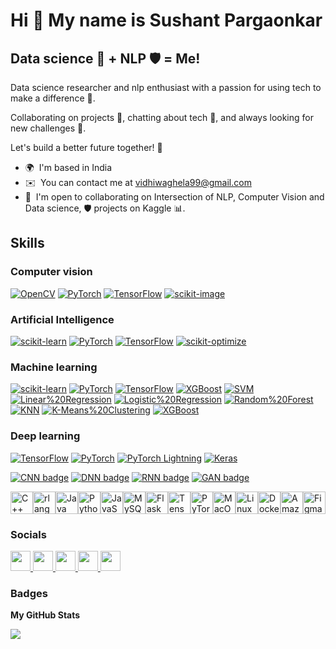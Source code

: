 Hi 👋 My name is Sushant Pargaonkar
==============================

Data science 🔬 + NLP 🛡️ = Me!
-----------------------------------------

Data science researcher and nlp enthusiast with a passion for using tech to make a difference 🚀.

Collaborating on projects 🤝, chatting about tech 💬, and always looking for new challenges 💯. 

Let's build a better future together! 🤝 

* 🌍  I'm based in India
* ✉️  You can contact me at [vidhiwaghela99@gmail.com](mailto:sushant.pargaonkar97@gmail.com )
* 🤝  I'm open to collaborating on Intersection of NLP, Computer Vision and Data science, 🛡️ projects on Kaggle 📊.

## Skills

### Computer vision

[![OpenCV](https://img.shields.io/badge/OpenCV-%23000000.svg?style=for-the-badge&logo=opencv)](https://opencv.org/)
[![PyTorch](https://img.shields.io/badge/PyTorch-%23EE4C2C.svg?style=for-the-badge&logo=pytorch)](https://pytorch.org/)
[![TensorFlow](https://img.shields.io/badge/TensorFlow-%23FF6F00.svg?style=for-the-badge&logo=tensorflow)](https://www.tensorflow.org/)
[![scikit-image](https://img.shields.io/badge/scikit-image-%233465A4.svg?style=for-the-badge)](https://scikit-image.org/)

### Artificial Intelligence

[![scikit-learn](https://img.shields.io/badge/scikit-learn-%23008000.svg?style=for-the-badge&logo=scikit-learn)](https://scikit-learn.org/stable/)
[![PyTorch](https://img.shields.io/badge/PyTorch-%23EE4C2C.svg?style=for-the-badge&logo=pytorch)](https://pytorch.org/)
[![TensorFlow](https://img.shields.io/badge/TensorFlow-%23FF6F00.svg?style=for-the-badge&logo=tensorflow)](https://www.tensorflow.org/)
[![scikit-optimize](https://img.shields.io/badge/scikit-optimize-%23F0E442.svg?style=for-the-badge&logo=scikit-optimize)](https://scikit-optimize.org/)

### Machine learning

[![scikit-learn](https://img.shields.io/badge/scikit-learn-%23008000.svg?style=for-the-badge&logo=scikit-learn)](https://scikit-learn.org/stable/)
[![PyTorch](https://img.shields.io/badge/PyTorch-%23EE4C2C.svg?style=for-the-badge&logo=pytorch)](https://pytorch.org/)
[![TensorFlow](https://img.shields.io/badge/TensorFlow-%23FF6F00.svg?style=for-the-badge&logo=tensorflow)](https://www.tensorflow.org/)
[![XGBoost](https://img.shields.io/badge/XGBoost-%230086B3.svg?style=for-the-badge&logo=xgboost)](https://xgboost.org/)
[![SVM](https://img.shields.io/badge/SVM-Support%20Vector%20Machines-informational.svg?style=for-the-badge)](https://en.wikipedia.org/wiki/Support_vector_machine)
[![Linear%20Regression](https://img.shields.io/badge/Linear%20Regression-informational.svg?style=for-the-badge)](https://en.wikipedia.org/wiki/Linear_regression)
[![Logistic%20Regression](https://img.shields.io/badge/Logistic%20Regression-informational.svg?style=for-the-badge)](https://en.wikipedia.org/wiki/Logistic_regression)
[![Random%20Forest](https://img.shields.io/badge/Random%20Forest-informational.svg?style=for-the-badge)](https://en.wikipedia.org/wiki/Random_forest)
[![KNN](https://img.shields.io/badge/KNN-K-Nearest%20Neighbors-informational.svg?style=for-the-badge)](https://en.wikipedia.org/wiki/K-nearest_neighbors_algorithm)
[![K-Means%20Clustering](https://img.shields.io/badge/K-Means%20Clustering-informational.svg?style=for-the-badge)](https://en.wikipedia.org/wiki/K-means_clustering)
[![XGBoost](https://img.shields.io/badge/XGBoost-%230086B3.svg?style=for-the-badge&logo=xgboost)](https://xgboost.org/)

### Deep learning

[![TensorFlow](https://img.shields.io/badge/TensorFlow-%23FF6F00.svg?style=for-the-badge&logo=tensorflow)](https://www.tensorflow.org/)
[![PyTorch](https://img.shields.io/badge/PyTorch-%23EE4C2C.svg?style=for-the-badge&logo=pytorch)](https://pytorch.org/)
[![PyTorch Lightning](https://img.shields.io/badge/PyTorch%20Lightning-%237B2736.svg?style=for-the-badge&logo=pytorch-lightning)](https://www.pytorchlightning.ai/)
[![Keras](https://img.shields.io/badge/Keras-%23D00000.svg?style=for-the-badge&logo=keras)](https://keras.io/)


[![CNN badge](https://img.shields.io/badge/CNN-Convolutional%20Neural%20Network-informational.svg?style=for-the-badge)](https://en.wikipedia.org/wiki/Convolutional_neural_network)
[![DNN badge](https://img.shields.io/badge/DNN-Deep%20Neural%20Network-informational.svg?style=for-the-badge)](https://en.wikipedia.org/wiki/Deep_neural_network)
[![RNN badge](https://img.shields.io/badge/RNN-Recurrent%20Neural%20Network-informational.svg?style=for-the-badge)](https://en.wikipedia.org/wiki/Recurrent_neural_network)
[![GAN badge](https://img.shields.io/badge/GAN-Generative%20Adversarial%20Network-informational.svg?style=for-the-badge)](https://en.wikipedia.org/wiki/Generative_adversarial_network)

<p align="left">
<a href="https://docs.microsoft.com/en-us/cpp/?view=msvc-170" target="_blank" rel="noreferrer"><img src="https://raw.githubusercontent.com/danielcranney/readme-generator/main/public/icons/skills/cplusplus-colored.svg" width="36" height="36" alt="C++" /></a><a href="https://www.r-project.org/" target="_blank" rel="noreferrer"><img src="https://raw.githubusercontent.com/danielcranney/readme-generator/main/public/icons/skills/rlang-colored.svg" width="36" height="36" alt="rlang" /></a><a href="https://www.oracle.com/java/" target="_blank" rel="noreferrer"><img src="https://raw.githubusercontent.com/danielcranney/readme-generator/main/public/icons/skills/java-colored.svg" width="36" height="36" alt="Java" /></a><a href="https://www.python.org/" target="_blank" rel="noreferrer"><img src="https://raw.githubusercontent.com/danielcranney/readme-generator/main/public/icons/skills/python-colored.svg" width="36" height="36" alt="Python" /></a><a href="https://developer.mozilla.org/en-US/docs/Web/JavaScript" target="_blank" rel="noreferrer"><img src="https://raw.githubusercontent.com/danielcranney/readme-generator/main/public/icons/skills/javascript-colored.svg" width="36" height="36" alt="JavaScript" /></a><a href="https://www.mysql.com/" target="_blank" rel="noreferrer"><img src="https://raw.githubusercontent.com/danielcranney/readme-generator/main/public/icons/skills/mysql-colored.svg" width="36" height="36" alt="MySQL" /></a><a href="https://flask.palletsprojects.com/en/2.0.x/" target="_blank" rel="noreferrer"><img src="https://raw.githubusercontent.com/danielcranney/readme-generator/main/public/icons/skills/flask-colored-dark.svg" width="36" height="36" alt="Flask" /></a><a href="https://www.tensorflow.org/" target="_blank" rel="noreferrer"><img src="https://raw.githubusercontent.com/danielcranney/readme-generator/main/public/icons/skills/tensorflow-colored.svg" width="36" height="36" alt="TensorFlow" /></a><a href="https://pytorch.org/" target="_blank" rel="noreferrer"><img src="https://raw.githubusercontent.com/danielcranney/readme-generator/main/public/icons/skills/pytorch-colored.svg" width="36" height="36" alt="PyTorch" /></a><a href="https://apple.com" target="_blank" rel="noreferrer"><img src="https://raw.githubusercontent.com/danielcranney/readme-generator/main/public/icons/skills/macos-colored-dark.svg" width="36" height="36" alt="MacOS" /></a><a href="https://www.linux.org" target="_blank" rel="noreferrer"><img src="https://raw.githubusercontent.com/danielcranney/readme-generator/main/public/icons/skills/linux-colored.svg" width="36" height="36" alt="Linux" /></a><a href="https://www.docker.com/" target="_blank" rel="noreferrer"><img src="https://raw.githubusercontent.com/danielcranney/readme-generator/main/public/icons/skills/docker-colored.svg" width="36" height="36" alt="Docker" /></a><a href="https://aws.amazon.com" target="_blank" rel="noreferrer"><img src="https://raw.githubusercontent.com/danielcranney/readme-generator/main/public/icons/skills/aws-colored-dark.svg" width="36" height="36" alt="Amazon Web Services" /></a><a href="https://www.figma.com/" target="_blank" rel="noreferrer"><img src="https://raw.githubusercontent.com/danielcranney/readme-generator/main/public/icons/skills/figma-colored.svg" width="36" height="36" alt="Figma" /></a>
</p>


### Socials

<p align="left"> <a href="https://www.github.com/Vidhi1290" target="_blank" rel="noreferrer"> <picture> <source media="(prefers-color-scheme: dark)" srcset="https://raw.githubusercontent.com/danielcranney/readme-generator/main/public/icons/socials/github-dark.svg" /> <source media="(prefers-color-scheme: light)" srcset="https://raw.githubusercontent.com/danielcranney/readme-generator/main/public/icons/socials/github.svg" /> <img src="https://raw.githubusercontent.com/danielcranney/readme-generator/main/public/icons/socials/github.svg" width="32" height="32" /> </picture> </a> <a href="http://www.instagram.com/vidhi_waghela__" target="_blank" rel="noreferrer"> <picture> <source media="(prefers-color-scheme: dark)" srcset="undefined" /> <source media="(prefers-color-scheme: light)" srcset="https://raw.githubusercontent.com/danielcranney/readme-generator/main/public/icons/socials/instagram.svg" /> <img src="https://raw.githubusercontent.com/danielcranney/readme-generator/main/public/icons/socials/instagram.svg" width="32" height="32" /> </picture> </a> <a href="https://www.linkedin.com/in//vidhi-waghela-434663198" target="_blank" rel="noreferrer"> <picture> <source media="(prefers-color-scheme: dark)" srcset="https://raw.githubusercontent.com/danielcranney/readme-generator/main/public/icons/socials/linkedin-dark.svg" /> <source media="(prefers-color-scheme: light)" srcset="https://raw.githubusercontent.com/danielcranney/readme-generator/main/public/icons/socials/linkedin.svg" /> <img src="https://raw.githubusercontent.com/danielcranney/readme-generator/main/public/icons/socials/linkedin.svg" width="32" height="32" /> </picture> </a> <a href="http://www.medium.com/@datasciencemeetscybersecurity" target="_blank" rel="noreferrer"> <picture> <source media="(prefers-color-scheme: dark)" srcset="https://raw.githubusercontent.com/danielcranney/readme-generator/main/public/icons/socials/medium-dark.svg" /> <source media="(prefers-color-scheme: light)" srcset="https://raw.githubusercontent.com/danielcranney/readme-generator/main/public/icons/socials/medium.svg" /> <img src="https://raw.githubusercontent.com/danielcranney/readme-generator/main/public/icons/socials/medium.svg" width="32" height="32" /> </picture> </a> <a href="https://www.x.com/VidhiWaghela" target="_blank" rel="noreferrer"> <picture> <source media="(prefers-color-scheme: dark)" srcset="https://raw.githubusercontent.com/danielcranney/readme-generator/main/public/icons/socials/twitter-dark.svg" /> <source media="(prefers-color-scheme: light)" srcset="https://raw.githubusercontent.com/danielcranney/readme-generator/main/public/icons/socials/twitter.svg" /> <img src="https://raw.githubusercontent.com/danielcranney/readme-generator/main/public/icons/socials/twitter.svg" width="32" height="32" /> </picture> </a></p>

### Badges

<b>My GitHub Stats</b>

<a href="http://www.github.com/Vidhi1290"><img src="https://github-readme-streak-stats.herokuapp.com/?user=Vidhi1290&stroke=ffffff&background=1c1917&ring=0891b2&fire=0891b2&currStreakNum=ffffff&currStreakLabel=0891b2&sideNums=ffffff&sideLabels=ffffff&dates=ffffff&hide_border=true" /></a>

